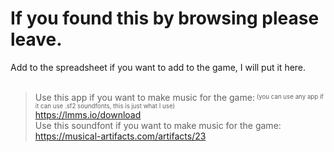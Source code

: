 # If you found this by browsing please leave.
Add to the spreadsheet if you want to add to the game, I will put it here.
<br><br>
> Use this app if you want to make music for the game:<sup><sub> (you can use any app if it can use .sf2 soundfonts, this is just what I use)</sub></sup><br>
https://lmms.io/download <br>
Use this soundfont if you want to make music for the game: <br>
https://musical-artifacts.com/artifacts/23
